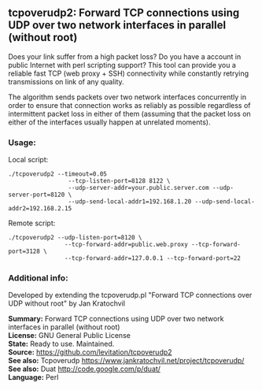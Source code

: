 ## tcpoverudp2: Forward TCP connections using UDP over two network interfaces in parallel (without root)

Does your link suffer from a high packet loss? Do you have a account in public Internet with perl scripting support? This tool can provide you a reliable fast TCP (web proxy + SSH) connectivity while constantly retrying transmissions on link of any quality.

The algorithm sends packets over two network interfaces concurrently in order to ensure that connection works as reliably as possible regardless of intermittent packet loss in either of them (assuming that the packet loss on either of the interfaces usually happen at unrelated moments).

### Usage:

Local script:

	./tcpoverudp2 --timeout=0.05 
                     --tcp-listen-port=8128 8122 \
                     --udp-server-addr=your.public.server.com --udp-server-port=8120 \
                     --udp-send-local-addr1=192.168.1.20 --udp-send-local-addr2=192.168.2.15

Remote script:

	./tcpoverudp2 --udp-listen-port=8120 \
                    --tcp-forward-addr=public.web.proxy --tcp-forward-port=3128 \
                    --tcp-forward-addr=127.0.0.1 --tcp-forward-port=22


### Additional info:

Developed by extending the tcpoverudp.pl "Forward TCP connections over UDP without root" by Jan Kratochvil

**Summary:**	    Forward TCP connections using UDP over two network interfaces in parallel (without root)
<br>**License:**	GNU General Public License
<br>**State:**	    Ready to use. Maintained.
<br>**Source:**	    https://github.com/levitation/tcpoverudp2
<br>**See also:**   Tcpoverudp     https://www.jankratochvil.net/project/tcpoverudp/
<br>**See also:**   Duat	       http://code.google.com/p/duat/
<br>**Language:**	Perl
 

